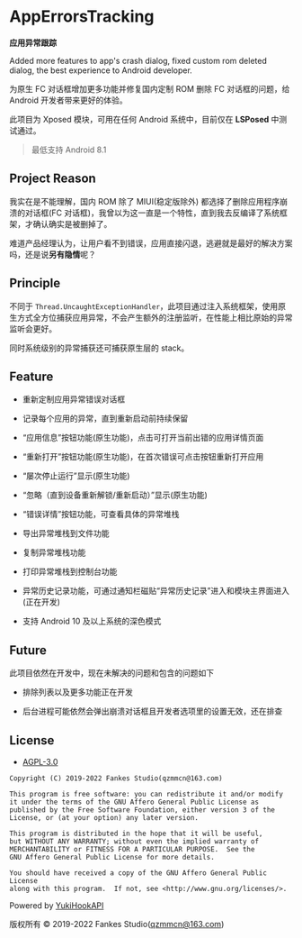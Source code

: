 # AppErrorsTracking

**应用异常跟踪**

Added more features to app's crash dialog, fixed custom rom deleted dialog, the best experience to Android developer.

为原生 FC 对话框增加更多功能并修复国内定制 ROM 删除 FC 对话框的问题，给 Android 开发者带来更好的体验。

此项目为 Xposed 模块，可用在任何 Android 系统中，目前仅在 **LSPosed** 中测试通过。

> 最低支持 Android 8.1

## Project Reason

我实在是不能理解，国内 ROM 除了 MIUI(稳定版除外) 都选择了删除应用程序崩溃的对话框(FC 对话框)，我曾以为这一直是一个特性，直到我去反编译了系统框架，才确认确实是被删掉了。

难道产品经理认为，让用户看不到错误，应用直接闪退，逃避就是最好的解决方案吗，还是说**另有隐情**呢？

## Principle

不同于 `Thread.UncaughtExceptionHandler`，此项目通过注入系统框架，使用原生方式全方位捕获应用异常，不会产生额外的注册监听，在性能上相比原始的异常监听会更好。

同时系统级别的异常捕获还可捕获原生层的 stack。

## Feature

- 重新定制应用异常错误对话框

- 记录每个应用的异常，直到重新启动前持续保留

- “应用信息”按钮功能(原生功能)，点击可打开当前出错的应用详情页面

- “重新打开”按钮功能(原生功能)，在首次错误可点击按钮重新打开应用

- “屡次停止运行”显示(原生功能)

- “忽略（直到设备重新解锁/重新启动）”显示(原生功能)

- “错误详情”按钮功能，可查看具体的异常堆栈

- 导出异常堆栈到文件功能

- 复制异常堆栈功能

- 打印异常堆栈到控制台功能

- 异常历史记录功能，可通过通知栏磁贴“异常历史记录”进入和模块主界面进入(正在开发)

- 支持 Android 10 及以上系统的深色模式

## Future

此项目依然在开发中，现在未解决的问题和包含的问题如下

- 排除列表以及更多功能正在开发

- 后台进程可能依然会弹出崩溃对话框且开发者选项里的设置无效，还在排查

## License

- [AGPL-3.0](https://www.gnu.org/licenses/agpl-3.0.html)

```
Copyright (C) 2019-2022 Fankes Studio(qzmmcn@163.com)

This program is free software: you can redistribute it and/or modify
it under the terms of the GNU Affero General Public License as
published by the Free Software Foundation, either version 3 of the
License, or (at your option) any later version.

This program is distributed in the hope that it will be useful,
but WITHOUT ANY WARRANTY; without even the implied warranty of
MERCHANTABILITY or FITNESS FOR A PARTICULAR PURPOSE.  See the
GNU Affero General Public License for more details.

You should have received a copy of the GNU Affero General Public License
along with this program.  If not, see <http://www.gnu.org/licenses/>.
```

Powered by [YukiHookAPI](https://github.com/fankes/YukiHookAPI)

版权所有 © 2019-2022 Fankes Studio(qzmmcn@163.com)